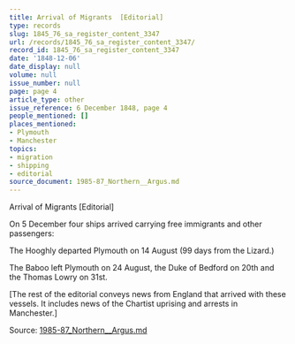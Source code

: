 ```yaml
---
title: Arrival of Migrants  [Editorial]
type: records
slug: 1845_76_sa_register_content_3347
url: /records/1845_76_sa_register_content_3347/
record_id: 1845_76_sa_register_content_3347
date: '1848-12-06'
date_display: null
volume: null
issue_number: null
page: page 4
article_type: other
issue_reference: 6 December 1848, page 4
people_mentioned: []
places_mentioned:
- Plymouth
- Manchester
topics:
- migration
- shipping
- editorial
source_document: 1985-87_Northern__Argus.md
---
```


Arrival of Migrants  [Editorial]

On 5 December four ships arrived carrying free immigrants and other passengers:

The Hooghly departed Plymouth on 14 August (99 days from the Lizard.)

The Baboo left Plymouth on 24 August, the Duke of Bedford on 20th and the Thomas Lowry on 31st.

[The rest of the editorial conveys news from England that arrived with these vessels.  It includes news of the Chartist uprising and arrests in Manchester.]

Source: [1985-87_Northern__Argus.md](/downloads/markdown/1985-87_Northern__Argus.md)

